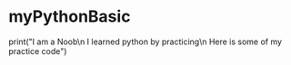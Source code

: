 # myPythonBasic
print("I am a Noob\n
I learned python by practicing\n
Here is some of my practice code")
 
